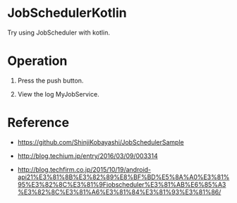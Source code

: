 # JobSchedulerKotlin

Try using JobScheduler with kotlin.

# Operation

1. Press the push button.

1. View the log MyJobService.

# Reference

- https://github.com/ShinjiKobayashi/JobSchedulerSample

- http://blog.techium.jp/entry/2016/03/09/003314

- http://blog.techfirm.co.jp/2015/10/19/android-api21%E3%81%8B%E3%82%89%E8%BF%BD%E5%8A%A0%E3%81%95%E3%82%8C%E3%81%9Fjobscheduler%E3%81%AB%E6%85%A3%E3%82%8C%E3%81%A6%E3%81%84%E3%81%93%E3%81%86/
